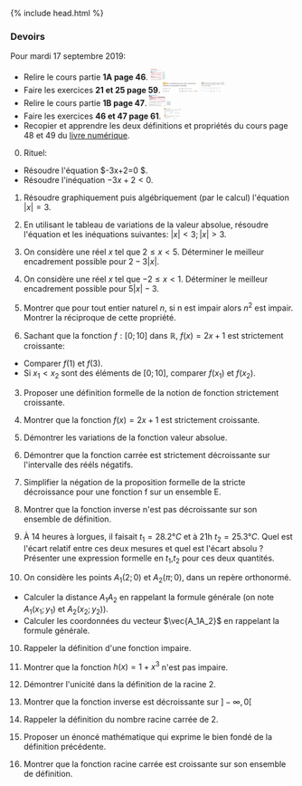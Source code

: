 {% include head.html %}

### Devoirs

Pour mardi 17 septembre 2019: 

* Relire le cours partie **1A page 46**. <img src="./assets/img/p46n1A.png" alt="Partie 1A page 46" height="20"/>
* Faire les exercices **21 et 25 page 59**. <img src="./assets/img/p59n21.png" alt="21 page 59" height="20"/> <img src="./assets/img/p59n25.png" alt="25 page 59" height="20"/>
* Relire le cours partie **1B page 47**. <img src="./assets/img/p47n1B.png" alt="Partie 1B page 47" height="20"/>
* Faire les exercices **46 et 47 page 61**. <img src="./assets/img/p61n46-47.png" alt="46-47 page 61" height="20"/>
* Recopier et apprendre les deux définitions et propriétés du cours page 48 et 49 du [livre numérique](https://fr.calameo.com/read/000596729923535cd3427).


0. Rituel: 
  * Résoudre l'équation $-3x+2=0 $.
  * Résoudre l'inéquation $-3x+2 < 0$.

1. Résoudre graphiquement puis algébriquement (par le calcul) l'équation <span>$|x|=3$</span>.

1. En utilisant le tableau de variations de la valeur absolue, résoudre l'équation et les inéquations suivantes:
<span>$|x|<3; |x|>3$</span>.

1. On considère une réel $x$ tel que $2 \leq x <5$. Déterminer le meilleur encadrement possible pour <span>$2-3|x|$</span>.

1. On considère une réel $x$ tel que $-2 \leq x <1$. Déterminer le meilleur encadrement possible pour <span>$5|x|-3$</span>.

1. Montrer que pour tout entier naturel $n$, si n est impair alors $n^2$ est impair. Montrer la réciproque de cette propriété.

2. Sachant que la fonction $f:[0;10]$ dans $\mathbb{R}$, $f(x)=2x+1$ est strictement croissante:
  - Comparer $f(1)$ et $f(3)$.
  - Si $x_1 < x_2$ sont des éléments de $[0;10]$, comparer $f(x_1)$ et $f(x_2)$.

3. Proposer une définition formelle de la notion de fonction strictement croissante.

5. Montrer que la fonction $f(x)=2x+1$ est strictement croissante.

6. Démontrer les variations de la fonction valeur absolue.

6. Démontrer que la fonction carrée est strictement décroissante sur l'intervalle des rééls négatifs.

4. Simplifier la négation de la proposition formelle de la stricte décroissance pour une fonction f sur un ensemble E.

7. Montrer que la fonction inverse n'est pas décroissante sur son ensemble de définition.

1. À 14 heures à lorgues, il faisait $t_1=28.2°C$ et à 21h $t_2=25.3°C$. Quel est l'écart relatif entre ces deux mesures et quel est l'écart absolu ? Présenter une expression formelle en $t_1$,$t_2$ pour ces deux quantités.

1. On considère les points $A_1(2;0)$ et $A_2(\pi;0)$, dans un repère orthonormé. 
  * Calculer la distance $A_1A_2$ en rappelant la formule générale (on note $A_1(x_1;y_1)$ et $A_2(x_2;y_2))$.
  * Calculer les coordonnées du vecteur $\vec{A_1A_2}$ en rappelant la formule générale.

10. Rappeler la définition d'une fonction impaire.

11. Montrer que la fonction $h(x)=1+x^3$ n'est pas impaire.

14. Démontrer l'unicité dans la définition de la racine 2.

15. Montrer que la fonction inverse est décroissante sur $]-\infty, 0[$

12. Rappeler la définition du nombre racine carrée de 2.

13. Proposer un énoncé mathématique qui exprime le bien fondé de la définition précédente.


16. Montrer que la fonction racine carrée est croissante sur son ensemble de définition.



